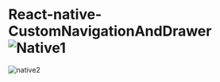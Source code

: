 # React-native-CustomNavigationAndDrawer![Native1](https://user-images.githubusercontent.com/83782334/209821743-b3fda0db-9808-43b6-8d2c-145533e70bb4.PNG)
![native2](https://user-images.githubusercontent.com/83782334/209821749-5b1306bb-9afc-4586-95a0-6a0c1e6cbde0.PNG)
